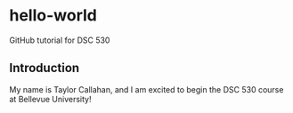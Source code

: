 # hello-world
GitHub tutorial for DSC 530

## Introduction

My name is Taylor Callahan, and I am excited to begin the DSC 530 course at Bellevue University! 
